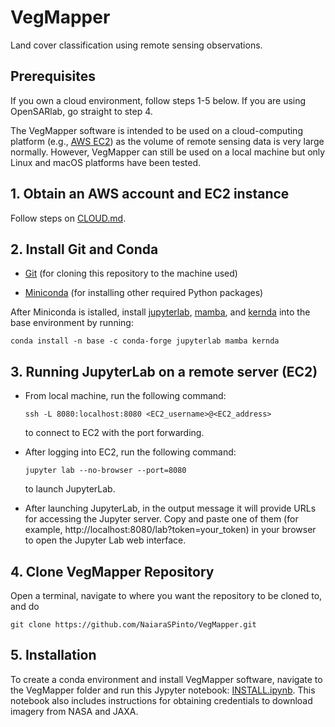 # VegMapper

Land cover classification using remote sensing observations.

## Prerequisites

If you own a cloud environment, follow steps 1-5 below. If you are using OpenSARlab, go straight to step 4.

The VegMapper software is intended to be used on a cloud-computing platform (e.g., [AWS EC2](https://aws.amazon.com/ec2/)) as the volume of remote sensing data is very large normally. However, VegMapper can still be used on a local machine but only Linux and macOS platforms have been tested.

## 1. Obtain an AWS account and EC2 instance

Follow steps on [CLOUD.md](./CLOUD.md).

## 2. Install Git and Conda

- [Git](https://git-scm.com/book/en/v2/Getting-Started-Installing-Git) (for cloning this repository to the machine used)

- [Miniconda](https://docs.conda.io/en/latest/miniconda.html) (for installing other required Python packages)

After Miniconda is istalled, install [jupyterlab](https://jupyterlab.readthedocs.io/en/stable/), [mamba](https://github.com/mamba-org/mamba), and [kernda](https://github.com/vericast/kernda) into the base environment by running:

```
conda install -n base -c conda-forge jupyterlab mamba kernda
```

## 3. Running JupyterLab on a remote server (EC2)

- From local machine, run the following command:
    ```
    ssh -L 8080:localhost:8080 <EC2_username>@<EC2_address>
    ```
    to connect to EC2 with the port forwarding.

- After logging into EC2, run the following command:
    ```
    jupyter lab --no-browser --port=8080
    ```
    to launch JupyterLab.

- After launching JupyterLab, in the output message it will provide URLs for accessing the Jupyter server. Copy and paste one of them (for example, http://localhost:8080/lab?token=your_token) in your browser to open the Jupyter Lab web interface.

## 4. Clone VegMapper Repository

Open a terminal, navigate to where you want the repository to be cloned to, and do
```
git clone https://github.com/NaiaraSPinto/VegMapper.git
```

## 5. Installation

To create a conda environment and install VegMapper software, navigate to the VegMapper folder and run this Jypyter notebook: [INSTALL.ipynb](./INSTALL.ipynb). This notebook also includes instructions for obtaining credentials to download imagery from NASA and JAXA.
